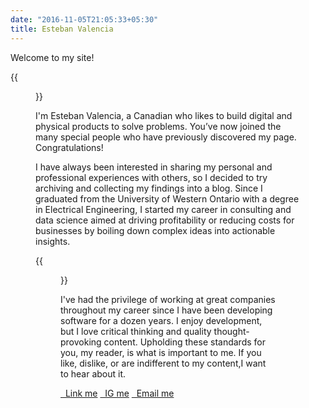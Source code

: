```yaml
---
date: "2016-11-05T21:05:33+05:30"
title: Esteban Valencia
---
```


Welcome to my site! 

{{<figure src = "https://media.giphy.com/media/OJqimXwqG7CQE/giphy.gif" height = "300px">}}

I'm Esteban Valencia, a Canadian who likes to build digital and physical products to solve problems.  You’ve now joined the many special people who have previously discovered my page. Congratulations! 

I have always been interested in sharing my personal and professional experiences with others, so I decided to try archiving and collecting my findings into a blog.  Since I graduated from the University of Western Ontario with a degree in Electrical Engineering, I started my career in consulting and data science aimed at driving profitability or reducing costs for businesses by boiling down complex ideas into actionable insights. 


{{<figure src = "me/tux.gif" class = 'img' height = "300px" title = "Napoloen Bonaparte, Nipsey Hussel; Two greats I share a birthday with">}}  

I've had the privilege of working at great companies throughout my career since I have been developing software for a dozen years.  I enjoy development, but I love critical thinking and quality thought-provoking content.  Upholding these standards for you, my reader, is what is important to me.  If you like, dislike, or are indifferent to my content,I want to hear about it.  
<!--
This page serves as my [collection](/collection) of works where I share my experience in articles and tutorials. I write about [music](/tags/music),[geography](/tags/geography), or[nutrition](/tags/nutrition) for fun and share my expertise in developing software. I also geek out over computer science topics, command line tools, and good programming practices.  -->


<div class="list-group">
  <a class="list-group-item" href="//www.linkedin.com/in/valest/"><i class="fa fa-linkedin fa-3x" aria-hidden="true"></i>&nbsp; Link me</a>
  <a class="list-group-item" href="//www.instagram.com/esty.jpeg/"><i class="fa fa-instagram fa-3x" aria-hidden="true"></i>&nbsp; IG me</a>
  <a class="list-group-item" href="mailto:ev@evadvisory.ca?subject=estebanvalencia.com Contact"><i class="fa fa-envelope fa-3x" aria-hidden="true"></i>&nbsp; Email me</a>
</div>
